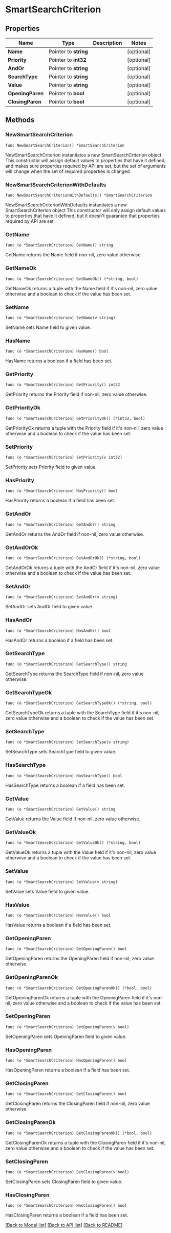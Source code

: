 # SmartSearchCriterion

## Properties

Name | Type | Description | Notes
------------ | ------------- | ------------- | -------------
**Name** | Pointer to **string** |  | [optional] 
**Priority** | Pointer to **int32** |  | [optional] 
**AndOr** | Pointer to **string** |  | [optional] 
**SearchType** | Pointer to **string** |  | [optional] 
**Value** | Pointer to **string** |  | [optional] 
**OpeningParen** | Pointer to **bool** |  | [optional] 
**ClosingParen** | Pointer to **bool** |  | [optional] 

## Methods

### NewSmartSearchCriterion

`func NewSmartSearchCriterion() *SmartSearchCriterion`

NewSmartSearchCriterion instantiates a new SmartSearchCriterion object
This constructor will assign default values to properties that have it defined,
and makes sure properties required by API are set, but the set of arguments
will change when the set of required properties is changed

### NewSmartSearchCriterionWithDefaults

`func NewSmartSearchCriterionWithDefaults() *SmartSearchCriterion`

NewSmartSearchCriterionWithDefaults instantiates a new SmartSearchCriterion object
This constructor will only assign default values to properties that have it defined,
but it doesn't guarantee that properties required by API are set

### GetName

`func (o *SmartSearchCriterion) GetName() string`

GetName returns the Name field if non-nil, zero value otherwise.

### GetNameOk

`func (o *SmartSearchCriterion) GetNameOk() (*string, bool)`

GetNameOk returns a tuple with the Name field if it's non-nil, zero value otherwise
and a boolean to check if the value has been set.

### SetName

`func (o *SmartSearchCriterion) SetName(v string)`

SetName sets Name field to given value.

### HasName

`func (o *SmartSearchCriterion) HasName() bool`

HasName returns a boolean if a field has been set.

### GetPriority

`func (o *SmartSearchCriterion) GetPriority() int32`

GetPriority returns the Priority field if non-nil, zero value otherwise.

### GetPriorityOk

`func (o *SmartSearchCriterion) GetPriorityOk() (*int32, bool)`

GetPriorityOk returns a tuple with the Priority field if it's non-nil, zero value otherwise
and a boolean to check if the value has been set.

### SetPriority

`func (o *SmartSearchCriterion) SetPriority(v int32)`

SetPriority sets Priority field to given value.

### HasPriority

`func (o *SmartSearchCriterion) HasPriority() bool`

HasPriority returns a boolean if a field has been set.

### GetAndOr

`func (o *SmartSearchCriterion) GetAndOr() string`

GetAndOr returns the AndOr field if non-nil, zero value otherwise.

### GetAndOrOk

`func (o *SmartSearchCriterion) GetAndOrOk() (*string, bool)`

GetAndOrOk returns a tuple with the AndOr field if it's non-nil, zero value otherwise
and a boolean to check if the value has been set.

### SetAndOr

`func (o *SmartSearchCriterion) SetAndOr(v string)`

SetAndOr sets AndOr field to given value.

### HasAndOr

`func (o *SmartSearchCriterion) HasAndOr() bool`

HasAndOr returns a boolean if a field has been set.

### GetSearchType

`func (o *SmartSearchCriterion) GetSearchType() string`

GetSearchType returns the SearchType field if non-nil, zero value otherwise.

### GetSearchTypeOk

`func (o *SmartSearchCriterion) GetSearchTypeOk() (*string, bool)`

GetSearchTypeOk returns a tuple with the SearchType field if it's non-nil, zero value otherwise
and a boolean to check if the value has been set.

### SetSearchType

`func (o *SmartSearchCriterion) SetSearchType(v string)`

SetSearchType sets SearchType field to given value.

### HasSearchType

`func (o *SmartSearchCriterion) HasSearchType() bool`

HasSearchType returns a boolean if a field has been set.

### GetValue

`func (o *SmartSearchCriterion) GetValue() string`

GetValue returns the Value field if non-nil, zero value otherwise.

### GetValueOk

`func (o *SmartSearchCriterion) GetValueOk() (*string, bool)`

GetValueOk returns a tuple with the Value field if it's non-nil, zero value otherwise
and a boolean to check if the value has been set.

### SetValue

`func (o *SmartSearchCriterion) SetValue(v string)`

SetValue sets Value field to given value.

### HasValue

`func (o *SmartSearchCriterion) HasValue() bool`

HasValue returns a boolean if a field has been set.

### GetOpeningParen

`func (o *SmartSearchCriterion) GetOpeningParen() bool`

GetOpeningParen returns the OpeningParen field if non-nil, zero value otherwise.

### GetOpeningParenOk

`func (o *SmartSearchCriterion) GetOpeningParenOk() (*bool, bool)`

GetOpeningParenOk returns a tuple with the OpeningParen field if it's non-nil, zero value otherwise
and a boolean to check if the value has been set.

### SetOpeningParen

`func (o *SmartSearchCriterion) SetOpeningParen(v bool)`

SetOpeningParen sets OpeningParen field to given value.

### HasOpeningParen

`func (o *SmartSearchCriterion) HasOpeningParen() bool`

HasOpeningParen returns a boolean if a field has been set.

### GetClosingParen

`func (o *SmartSearchCriterion) GetClosingParen() bool`

GetClosingParen returns the ClosingParen field if non-nil, zero value otherwise.

### GetClosingParenOk

`func (o *SmartSearchCriterion) GetClosingParenOk() (*bool, bool)`

GetClosingParenOk returns a tuple with the ClosingParen field if it's non-nil, zero value otherwise
and a boolean to check if the value has been set.

### SetClosingParen

`func (o *SmartSearchCriterion) SetClosingParen(v bool)`

SetClosingParen sets ClosingParen field to given value.

### HasClosingParen

`func (o *SmartSearchCriterion) HasClosingParen() bool`

HasClosingParen returns a boolean if a field has been set.


[[Back to Model list]](../README.md#documentation-for-models) [[Back to API list]](../README.md#documentation-for-api-endpoints) [[Back to README]](../README.md)


